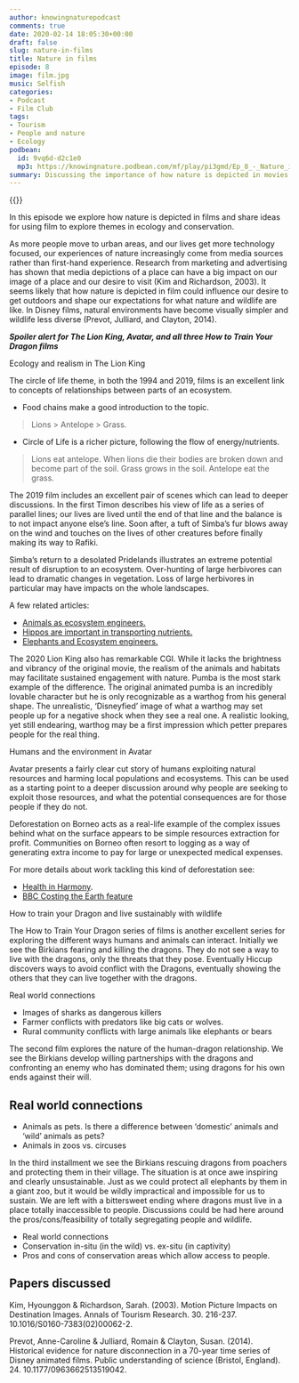 ```yaml
---
author: knowingnaturepodcast
comments: true
date: 2020-02-14 18:05:30+00:00
draft: false
slug: nature-in-films
title: Nature in films
episode: 8
image: film.jpg
music: Selfish
categories:
- Podcast
- Film Club
tags:
- Tourism
- People and nature
- Ecology
podbean:
  id: 9vq6d-d2c1e0
  mp3: https://knowingnature.podbean.com/mf/play/pi3gmd/Ep_8_-_Nature_in_film.mp3
summary: Discussing the importance of how nature is depicted in movies. Ideas for using films to explore ecosystems and how people and nature interact.
---
```


{{<podcast-player>}}

In this episode we explore how nature is depicted in films and share ideas for
using film to explore themes in ecology and conservation.

As more people move to urban areas, and our lives get more technology focused,
our experiences of nature increasingly come from media sources rather than
first-hand experience. Research from marketing and advertising has shown that
media depictions of a place can have a big impact on our image of a place and
our desire to visit (Kim and Richardson, 2003). It seems likely that how
nature is depicted in film could influence our desire to get outdoors and
shape our expectations for what nature and wildlife are like. In Disney films,
natural environments have become visually simpler and wildlife less diverse
(Prevot, Julliard, and Clayton, 2014).

_**Spoiler alert for The Lion King, Avatar, and all three How to Train Your
Dragon films**_

Ecology and realism in The Lion King

The circle of life theme, in both the 1994 and 2019, films is an excellent
link to concepts of relationships between parts of an ecosystem.

  * Food chains make a good introduction to the topic.

>  Lions > Antelope > Grass.

  * Circle of Life is a richer picture, following the flow of energy/nutrients. 

> Lions eat antelope. When lions die their bodies are broken down and become
> part of the soil. Grass grows in the soil. Antelope eat the grass.

The 2019 film includes an excellent pair of scenes which can lead to deeper
discussions. In the first Timon describes his view of life as a series of
parallel lines; our lives are lived until the end of that line and the balance
is to not impact anyone else’s line. Soon after, a tuft of Simba’s fur blows
away on the wind and touches on the lives of other creatures before finally
making its way to Rafiki.

Simba’s return to a desolated Pridelands illustrates an extreme potential
result of disruption to an ecosystem. Over-hunting of large herbivores can
lead to dramatic changes in vegetation. Loss of large herbivores in particular
may have impacts on the whole landscapes.

A few related articles:

  * [Animals as ecosystem engineers.](https://animals.howstuffworks.com/animal-facts/5-animals-that-can-reshape-waterways1.htm)
  * [Hippos are important in transporting nutrients. ](https://www.sciencedaily.com/releases/2019/05/190501153400.htm)
  * [Elephants and Ecosystem engineers.](https://www.sciencedirect.com/science/article/abs/pii/S0169555X1100314X)

The 2020 Lion King also has remarkable CGI. While it lacks the brightness and
vibrancy of the original movie, the realism of the animals and habitats may
facilitate sustained engagement with nature. Pumba is the most stark example
of the difference. The original animated pumba is an incredibly lovable
character but he is only recognizable as a warthog from his general shape. The
unrealistic, ‘Disneyfied’ image of what a warthog may set people up for a
negative shock when they see a real one. A realistic looking, yet still
endearing, warthog may be a first impression which petter prepares people for
the real thing.

Humans and the environment in Avatar

Avatar presents a fairly clear cut story of humans exploiting natural
resources and harming local populations and ecosystems. This can be used as a
starting point to a deeper discussion around why people are seeking to exploit
those resources, and what the potential consequences are for those people if
they do not.

Deforestation on Borneo acts as a real-life example of the complex issues
behind what on the surface appears to be simple resources extraction for
profit. Communities on Borneo often resort to logging as a way of generating
extra income to pay for large or unexpected medical expenses.

For more details about work tackling this kind of deforestation see:

  * [Health in Harmony](https://healthinharmony.org/). 
  * [BBC Costing the Earth feature](https://www.bbc.co.uk/programmes/b08hnly0)

How to train your Dragon and live sustainably with wildlife

The How to Train Your Dragon series of films is another excellent series for
exploring the different ways humans and animals can interact. Initially we see
the Birkians fearing and killing the dragons. They do not see a way to live
with the dragons, only the threats that they pose. Eventually Hiccup discovers
ways to avoid conflict with the Dragons, eventually showing the others that
they can live together with the dragons.

Real world connections

  * Images of sharks as dangerous killers
  * Farmer conflicts with predators like big cats or wolves.
  * Rural community conflicts with large animals like elephants or bears

The second film explores the nature of the human-dragon relationship. We see
the Birkians develop willing partnerships with the dragons and confronting an
enemy who has dominated them; using dragons for his own ends against their
will.

## Real world connections

  * Animals as pets. Is there a difference between ‘domestic’ animals and ‘wild’ animals as pets?
  * Animals in zoos vs. circuses

In the third installment we see the Birkians rescuing dragons from poachers
and protecting them in their village. The situation is at once awe inspiring
and clearly unsustainable. Just as we could protect all elephants by them in a
giant zoo, but it would be wildly impractical and impossible for us to
sustain. We are left with a bittersweet ending where dragons must live in a
place totally inaccessible to people. Discussions could be had here around the
pros/cons/feasibility of totally segregating people and wildlife.

  * Real world connections
  * Conservation in-situ (in the wild) vs. ex-situ (in captivity)
  * Pros and cons of conservation areas which allow access to people.

## Papers discussed

Kim, Hyounggon & Richardson, Sarah. (2003). Motion Picture Impacts on
Destination Images. Annals of Tourism Research. 30. 216-237.
10.1016/S0160-7383(02)00062-2.

Prevot, Anne-Caroline & Julliard, Romain & Clayton, Susan. (2014). Historical
evidence for nature disconnection in a 70-year time series of Disney animated
films. Public understanding of science (Bristol, England). 24.
10.1177/0963662513519042.

